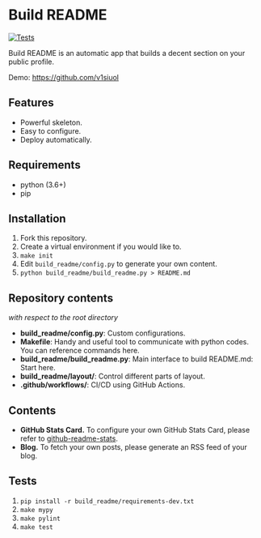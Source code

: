 # Build README

[![Tests](https://github.com/v1siuol/v1siuol/actions/workflows/test.yml/badge.svg)](https://github.com/v1siuol/v1siuol/actions/workflows/test.yml)

Build README is an automatic app that builds a decent section on your public profile.

Demo: https://github.com/v1siuol

## Features
- Powerful skeleton.
- Easy to configure.
- Deploy automatically.

## Requirements
- python (3.6+)
- pip

## Installation
1. Fork this repository.
2. Create a virtual environment if you would like to.
3. `make init`
4. Edit `build_readme/config.py` to generate your own content.
5. `python build_readme/build_readme.py > README.md`

## Repository contents
_with respect to the root directory_
- **build_readme/config.py**: Custom configurations.
- **Makefile**: Handy and useful tool to communicate with python codes. You can reference commands here.
- **build_readme/build_readme.py**: Main interface to build README.md: Start here.
- **build_readme/layout/**: Control different parts of layout.
- **.github/workflows/**: CI/CD using GitHub Actions.

## Contents
- **GitHub Stats Card.** To configure your own GitHub Stats Card, please refer to [github-readme-stats](https://github.com/anuraghazra/github-readme-stats).
- **Blog.** To fetch your own posts, please generate an RSS feed of your blog.

## Tests
1. `pip install -r build_readme/requirements-dev.txt`
2. `make mypy`
3. `make pylint`
4. `make test`
